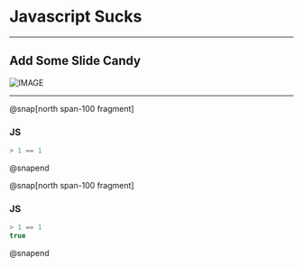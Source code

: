 # Javascript Sucks

---

## Add Some Slide Candy

![IMAGE](assets/img/presentation.png)

---

@snap[north span-100 fragment]
### JS
```javascript zoom-35
> 1 == 1
```
@snapend

@snap[north span-100 fragment]
### JS
```javascript zoom-35
> 1 == 1
true
```
@snapend
